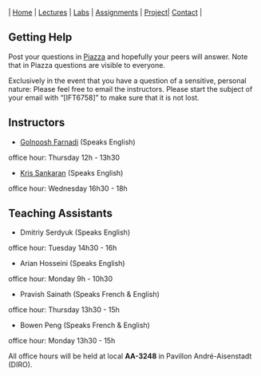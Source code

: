 | [Home](index.md) | [Lectures](lectures.md) | [Labs](labs.md) | [Assignments](assignments.md) | [Project](project.md)| [Contact](contact.md) |

## Getting Help

Post your questions in [Piazza]( http://piazza.com/university_of_montreal/fall2019/ift6758) and hopefully your peers will answer.  Note that in Piazza questions are visible to everyone.

Exclusively in the event that you have a question of a sensitive, personal nature: Please feel free to email the instructors. Please start the subject of your email with “[IFT6758]” to make sure that it is not lost.

## Instructors

- [Golnoosh Farnadi](https://gfarnadi.github.io/) (Speaks English)

office hour: Thursday 12h - 13h30

- [Kris Sankaran](http://krisrs1128.github.io/personal-site/)  (Speaks English)

office hour: Wednesday 16h30 - 18h

 
## Teaching Assistants
 
- Dmitriy Serdyuk (Speaks English)

office hour: Tuesday 14h30 - 16h

- Arian Hosseini (Speaks English)

office hour: Monday 9h - 10h30
 
- Pravish Sainath (Speaks French & English)

office hour: Thursday 13h30 - 15h  
                 
- Bowen Peng (Speaks French & English)

office hour: Monday 13h30 - 15h
 
All office hours will be held at local **AA-3248** in Pavillon André-Aisenstadt (DIRO).
